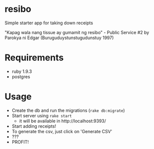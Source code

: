 resibo
======

Simple starter app for taking down receipts

"Kapag wala nang tissue ay gumamit ng resibo" - Public Service #2 by Parokya ni Edgar (Buruguduystunstugudunstuy 1997)

Requirements
============

 - ruby 1.9.3
 - postgres

Usage
=====

  - Create the db and run the migrations (`rake db:migrate`)
  - Start server using `rake start`
    - it will be available in http://localhost:9393/
  - Start adding receipts!
  - To generate the csv, just click on 'Generate CSV'
  - ???
  - PROFIT!
